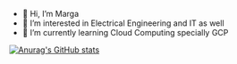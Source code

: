 - 👋 Hi, I’m Marga
- 👀 I’m interested in Electrical Engineering and IT as well
- 🌱 I’m currently learning Cloud Computing specially GCP

[![Anurag's GitHub stats](https://github-readme-stats.vercel.app/api?username=mars-area)](https://github.com/mars-area/github-readme-stats)
<!---
mars-area/mars-area is a ✨ special ✨ repository because its `README.md` (this file) appears on your GitHub profile.
You can click the Preview link to take a look at your changes.
--->
